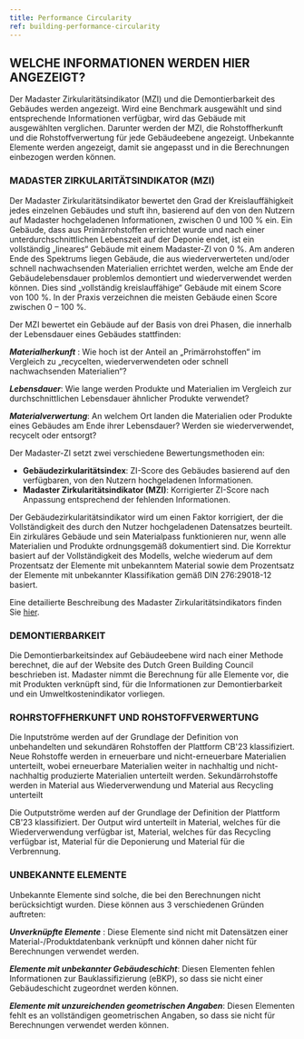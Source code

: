 ```yaml
---
title: Performance Circularity
ref: building-performance-circularity
---
```


## WELCHE INFORMATIONEN WERDEN HIER ANGEZEIGT?
Der Madaster Zirkularitätsindikator (MZI) und die Demontierbarkeit des Gebäudes werden angezeigt. Wird eine Benchmark ausgewählt und sind entsprechende Informationen verfügbar, wird das Gebäude mit ausgewählten verglichen. Darunter werden der MZI, die Rohstoffherkunft und die Rohstoffverwertung für jede Gebäudeebene angezeigt. Unbekannte Elemente werden angezeigt, damit sie angepasst und in die Berechnungen einbezogen werden können. 

### MADASTER ZIRKULARITÄTSINDIKATOR (MZI)
Der Madaster Zirkularitätsindikator bewertet den Grad der Kreislauffähigkeit jedes einzelnen Gebäudes und stuft ihn, basierend auf den von den Nutzern auf Madaster hochgeladenen Informationen, zwischen 0 und 100 % ein. Ein Gebäude, dass aus Primärrohstoffen errichtet wurde und nach einer unterdurchschnittlichen Lebenszeit auf der Deponie endet, ist ein vollständig „lineares“ Gebäude mit einem Madaster-ZI von 0 %. Am anderen Ende des Spektrums liegen Gebäude, die aus wiederverwerteten und/oder schnell nachwachsenden Materialien errichtet werden, welche am Ende der Gebäudelebensdauer problemlos demontiert und wiederverwendet werden können. Dies sind „vollständig kreislauffähige“ Gebäude mit einem Score von 100 %. In der Praxis verzeichnen die meisten Gebäude einen Score zwischen 0 – 100 %.

Der MZI bewertet ein Gebäude auf der Basis von drei Phasen, die innerhalb der Lebensdauer eines Gebäudes stattfinden:

__*Materialherkunft*__ : Wie hoch ist der Anteil an „Primärrohstoffen“ im Vergleich zu „recycelten, wiederverwendeten oder schnell nachwachsenden Materialien“?

__*Lebensdauer*__: Wie lange werden Produkte und Materialien im Vergleich zur durchschnittlichen Lebensdauer ähnlicher Produkte verwendet?

__*Materialverwertung*__: An welchem Ort landen die Materialien oder Produkte eines Gebäudes am Ende ihrer Lebensdauer? Werden sie wiederverwendet, recycelt oder entsorgt?

Der Madaster-ZI setzt zwei verschiedene Bewertungsmethoden ein:

- **Gebäudezirkularitätsindex**: ZI-Score des Gebäudes basierend auf den verfügbaren, von den Nutzern hochgeladenen Informationen.
- **Madaster Zirkularitätsindikator (MZI)**: Korrigierter ZI-Score nach Anpassung entsprechend der fehlenden Informationen.

Der Gebäudezirkularitätsindikator wird um einen Faktor korrigiert, der die Vollständigkeit des durch den Nutzer hochgeladenen Datensatzes beurteilt. Ein zirkuläres Gebäude und sein Materialpass funktionieren nur, wenn alle Materialien und Produkte ordnungsgemäß dokumentiert sind. Die Korrektur basiert auf der Vollständigkeit des Modells, welche wiederum auf dem Prozentsatz der Elemente mit unbekanntem Material sowie dem Prozentsatz der Elemente mit unbekannter Klassifikation gemäß DIN 276:29018-12 basiert.

Eine detailierte Beschreibung des Madaster Zirkularitätsindikators finden Sie <a href="/files/en/Madaster - Circularity Indicator explained.pdf" target="_blank">hier</a>.

### DEMONTIERBARKEIT
Die Demontierbarkeitsindex auf Gebäudeebene wird nach einer Methode berechnet, die auf der Website des Dutch Green Building Council beschrieben ist.
Madaster nimmt die Berechnung für alle Elemente vor, die mit Produkten verknüpft sind, für die Informationen zur Demontierbarkeit und ein Umweltkostenindikator vorliegen.

### ROHRSTOFFHERKUNFT UND ROHSTOFFVERWERTUNG
Die Inputströme werden auf der Grundlage der Definition von unbehandelten und sekundären Rohstoffen der Plattform CB'23 klassifiziert. Neue Rohstoffe werden in erneuerbare und nicht-erneuerbare Materialien unterteilt, wobei erneuerbare Materialien weiter in nachhaltig und nicht-nachhaltig produzierte Materialien unterteilt werden. Sekundärrohstoffe werden in Material aus Wiederverwendung und Material aus Recycling unterteilt

Die Outputströme werden auf der Grundlage der Definition der Plattform CB'23 klassifiziert. Der Output wird unterteilt in Material, welches für die Wiederverwendung verfügbar ist, Material, welches für das Recycling verfügbar ist, Material für die Deponierung und Material für die Verbrennung.

### UNBEKANNTE ELEMENTE
Unbekannte Elemente sind solche, die bei den Berechnungen nicht berücksichtigt wurden. Diese können aus 3 verschiedenen Gründen auftreten:

__*Unverknüpfte Elemente*__ : Diese Elemente sind nicht mit Datensätzen einer Material-/Produktdatenbank verknüpft und können daher nicht für Berechnungen verwendet werden.

__*Elemente mit unbekannter Gebäudeschicht*__: Diesen Elementen fehlen Informationen zur Bauklassifizierung (eBKP), so dass sie nicht einer Gebäudeschicht zugeordnet werden können.

__*Elemente mit unzureichenden geometrischen Angaben*__: Diesen Elementen fehlt es an vollständigen geometrischen Angaben, so dass sie nicht für Berechnungen verwendet werden können.
